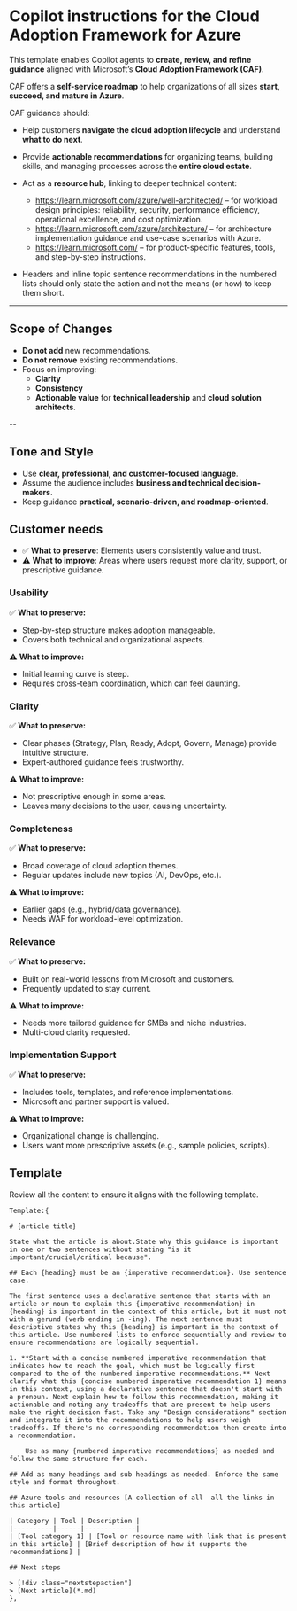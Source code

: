 # Copilot instructions for the Cloud Adoption Framework for Azure
This template enables Copilot agents to **create, review, and refine guidance** aligned with Microsoft’s **Cloud Adoption Framework (CAF)**.

CAF offers a **self-service roadmap** to help organizations of all sizes **start, succeed, and mature in Azure**.

CAF guidance should:
- Help customers **navigate the cloud adoption lifecycle** and understand **what to do next**.
- Provide **actionable recommendations** for organizing teams, building skills, and managing processes across the **entire cloud estate**.
- Act as a **resource hub**, linking to deeper technical content:
  - https://learn.microsoft.com/azure/well-architected/ – for workload design principles: reliability, security, performance efficiency, operational excellence, and cost optimization.
  - https://learn.microsoft.com/azure/architecture/ – for architecture implementation guidance and use-case scenarios with Azure.
  - https://learn.microsoft.com/ – for product-specific features, tools, and step-by-step instructions.

- Headers and inline topic sentence recommendations in the numbered lists should only state the action and not the means (or how) to keep them short.

---

## **Scope of Changes**
- **Do not add** new recommendations.
- **Do not remove** existing recommendations.
- Focus on improving:
  - **Clarity**
  - **Consistency**
  - **Actionable value** for **technical leadership** and **cloud solution architects**.

-- 
## **Tone and Style**
- Use **clear, professional, and customer-focused language**.
- Assume the audience includes **business and technical decision-makers**.
- Keep guidance **practical, scenario-driven, and roadmap-oriented**.

## Customer needs

- ✅ **What to preserve**: Elements users consistently value and trust.
- ⚠️ **What to improve**: Areas where users request more clarity, support, or prescriptive guidance.

### **Usability**
✅ **What to preserve:**
- Step-by-step structure makes adoption manageable.
- Covers both technical and organizational aspects.

⚠️ **What to improve:**
- Initial learning curve is steep.
- Requires cross-team coordination, which can feel daunting.

### **Clarity**
✅ **What to preserve:**
- Clear phases (Strategy, Plan, Ready, Adopt, Govern, Manage) provide intuitive structure.
- Expert-authored guidance feels trustworthy.

⚠️ **What to improve:**
- Not prescriptive enough in some areas.
- Leaves many decisions to the user, causing uncertainty.

### **Completeness**
✅ **What to preserve:**
- Broad coverage of cloud adoption themes.
- Regular updates include new topics (AI, DevOps, etc.).

⚠️ **What to improve:**
- Earlier gaps (e.g., hybrid/data governance).
- Needs WAF for workload-level optimization.

### **Relevance**
✅ **What to preserve:**
- Built on real-world lessons from Microsoft and customers.
- Frequently updated to stay current.

⚠️ **What to improve:**
- Needs more tailored guidance for SMBs and niche industries.
- Multi-cloud clarity requested.

### **Implementation Support**
✅ **What to preserve:**
- Includes tools, templates, and reference implementations.
- Microsoft and partner support is valued.

⚠️ **What to improve:**
- Organizational change is challenging.
- Users want more prescriptive assets (e.g., sample policies, scripts).

## Template
Review all the content to ensure it aligns with the following template. 

    Template:{

    # {article title}

    State what the article is about.State why this guidance is important in one or two sentences without stating "is it important/crucial/critical because".

    ## Each {heading} must be an {imperative recommendation}. Use sentence case.

    The first sentence uses a declarative sentence that starts with an article or noun to explain this {imperative recommendation} in {heading} is important in the context of this article, but it must not with a gerund (verb ending in -ing). The next sentence must descriptive states why this {heading} is important in the context of this article. Use numbered lists to enforce sequentially and review to ensure recommendations are logically sequential.

    1. **Start with a concise numbered imperative recommendation that indicates how to reach the goal, which must be logically first compared to the of the numbered imperative recommendations.** Next clarify what this {concise numbered imperative recommendation 1} means in this context, using a declarative sentence that doesn't start with a pronoun. Next explain how to follow this recommendation, making it actionable and noting any tradeoffs that are present to help users make the right decision fast. Take any "Design considerations" section and integrate it into the recommendations to help users weigh tradeoffs. If there's no corresponding recommendation then create into a recommendation.

        Use as many {numbered imperative recommendations} as needed and follow the same structure for each.

    ## Add as many headings and sub headings as needed. Enforce the same style and format throughout.

    ## Azure tools and resources [A collection of all  all the links in this article]

    | Category | Tool | Description |
    |----------|------|-------------|
    | [Tool category 1] | [Tool or resource name with link that is present in this article] | [Brief description of how it supports the recommendations] |

    ## Next steps
    
    > [!div class="nextstepaction"]
    > [Next article](*.md)
    },
